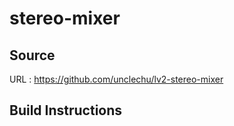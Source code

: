 # stereo-mixer

## Source
URL : https://github.com/unclechu/lv2-stereo-mixer

## Build Instructions
```sh
```
